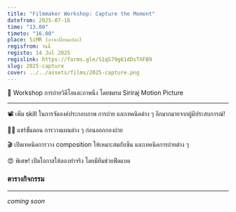```yaml
---
title: "Filmmaker Workshop: Capture the Moment"
datefrom: 2025-07-16
time: "13.00"
timeto: "16.00"
place: SiMR (อาจเปลี่ยนแปลง)
regisfrom: วันนี้
registo: 14 Jul 2025
regislink: https://forms.gle/S1qS79g61dDsTXFB9
slug: 2025-capture
cover: ../../assets/films/2025-capture.png
---
```

📸 Workshop การถ่ายวิดีโอและภาพนิ่ง โดยชมรม Siriraj Motion Picture

<hr />

📽 เพิ่ม skill ในการจัดองค์ประกอบภาพ การถ่าย และเทคนิคต่าง ๆ อีกมากมายจากผู้มีประสบการณ์!

👨‍💻 แชร์ขั้นตอน การวางแผนต่าง ๆ ก่อนออกกองถ่าย

🎬 เปิดเทคนิคการวาง composition ให้เหมาะสมกับซีน และเทคนิคการถ่ายต่าง ๆ

😍 พิเศษ! เปิดโอกาสให้ลองทำจริง โดยมีทีมช่วยฟีดแบค

### ตารางกิจกรรม

<hr />

_coming soon_